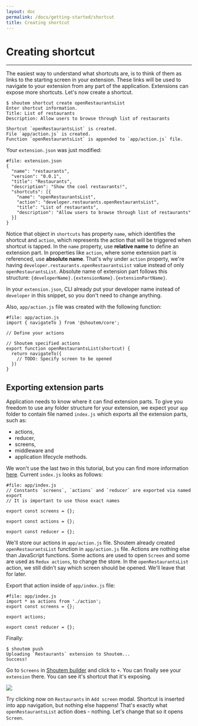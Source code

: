 ```yaml
---
layout: doc
permalink: /docs/getting-started/shortcut
title: Creating shortcut
---
```


# Creating shortcut
<hr />

The easiest way to understand what shortcuts are, is to think of them as links to the starting screen in your extension. These links will be used to navigate to your extension from any part of the application. Extensions can expose more shortcuts. Let's now create a shortcut.

```ShellSession
$ shoutem shortcut create openRestaurantsList
Enter shortcut information.
Title: List of restaurants
Description: Allow users to browse through list of restaurants

Shortcut `openRestaurantsList` is created.
File `app/action.js` is created.
Function `openRestaurantsList` is appended to `app/action.js` file.
```

Your `extension.json` was just modified:

```json{6-11}
#file: extension.json
{
  "name": "restaurants",
  "version": "0.0.1",
  "title": "Restaurants",
  "description": "Show the cool restaurants!",
  "shortcuts": [{
    "name": "openRestaurantsList",
    "action": "developer.restaurants.openRestaurantsList",
    "title": "List of restaurants",
    "description": "Allow users to browse through list of restaurants"
  }]
}
```

Notice that object in `shortcuts` has property `name`, which identifies the shortcut and `action`, which represents the action that will be triggered when shortcut is tapped. In the `name` property, use **relative name** to define an extension part. In properties like `action`, where some extension part is referenced, use **absolute name**. That's why under `action` property, we're having `developer.restaurants.openRestaurantsList` value instead of only `openRestaurantsList`. Absolute name of extension part follows this structure: `{developerName}.{extensionName}.{extensionPartName}`.

In your `extension.json`, CLI already put your developer name instead of `developer` in this snippet, so you don't need to change anything.

Also, `app/action.js` file was created with the following function:

```javascript{1-10}
#file: app/action.js
import { navigateTo } from '@shoutem/core';

// Define your actions

// Shoutem specified actions
export function openRestaurantsList(shortcut) {
  return navigateTo({
    // TODO: Specify screen to be opened
  })
}
```

## Exporting extension parts

Application needs to know where it can find extension parts. To give you freedom to use any folder structure for your extension, we expect your `app` folder to contain file named `index.js` which exports all the extension parts, such as:

- actions,
- reducer,
- screens,
- middleware and
- application lifecycle methods.

We won't use the last two in this tutorial, but you can find more information [here](/docs/coming-soon). Current `index.js` looks as follows:

```JSX
#file: app/index.js
// Constants `screens`, `actions` and `reducer` are exported via named export
// It is important to use those exact names

export const screens = {};

export const actions = {};

export const reducer = {};
```

We'll store our actions in `app/action.js` file. Shoutem already created `openRestaurantsList` function in `app/action.js` file. Actions are nothing else than JavaScript functions. Some actions are used to open `Screen` and some are used as `Redux actions`, to change the store. In the `openRestaurantsList` action, we still didn't say which screen should be opened. We'll leave that for later.

Export that action inside of `app/index.js` file:

```javascript{1,4}
#file: app/index.js
import * as actions from './action';
export const screens = {};

export actions;

export const reducer = {};
```

Finally:

```ShellSession
$ shoutem push
Uploading `Restaurants` extension to Shoutem...
Success!
```

Go to `Screens` in [Shoutem builder](/docs/coming-soon) and click to `+`. You can finally see your `extension` there. You can see it's shortcut that it's exposing.

<p class="image">
<img src='{{ site.baseurl }}/img/getting-started/add-modal-shortcut.png'/>
</p>

Try clicking now on `Restaurants` in `Add screen` modal. Shortcut is inserted into app navigation, but nothing else happens! That's exactly what `openRestaurantsList` action does - nothing. Let's change that so it opens `Screen`.
